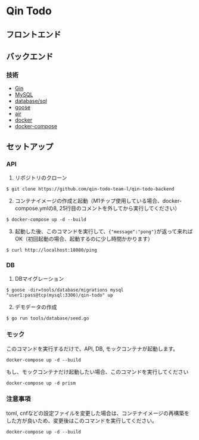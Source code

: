 # Qin Todo

## フロントエンド

## バックエンド

### 技術
- [Gin](https://github.com/gin-gonic/gin)
- [MySQL](https://www.mysql.com/jp/)
- [database/sql](https://pkg.go.dev/database/sql)
- [goose](https://github.com/pressly/goose)
- [air](https://github.com/cosmtrek/air)
- [docker](https://www.docker.com/)
- [docker-compose](https://docs.docker.com/compose/)


## セットアップ
### API
1. リポジトリのクローン
```
$ git clone https://github.com/qin-todo-team-l/qin-todo-backend
```
2. コンテナイメージの作成と起動（M1チップ使用している場合、docker-compose.ymlの8, 25行目のコメントを外してから実行してください）
```
$ docker-compose up -d --build
```
3. 起動した後、このコマンドを実行して、`{"message":"pong"}`が返って来ればOK（初回起動の場合、起動するのに少し時間かかります）
```
$ curl http://localhost:18080/ping
```

### DB
1. DBマイグレーション
```
$ goose -dir=tools/database/migrations mysql "user1:pass@tcp(mysql:3306)/qin-todo" up
```
2. デモデータの作成
```
$ go run tools/database/seed.go
```

### モック
このコマンドを実行するだけで、API, DB, モックコンテナが起動します。
```
docker-compose up -d --build
```
もし、モックコンテナだけ起動したい場合、このコマンドを実行してください
```
docker-compose up -d prism
```

### 注意事項
toml, cnfなどの設定ファイルを変更した場合は、コンテナイメージの再構築をした方が良いため、変更後はこのコマンドを実行してください。
```
docker-compose up -d --build
```
